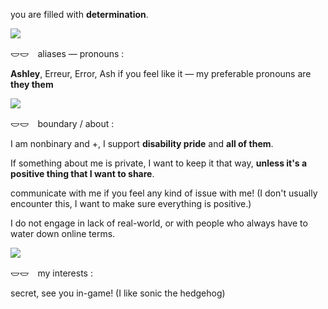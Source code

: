 <p>you are filled with <b>determination</b>.</p>

![](https://64.media.tumblr.com/07d3b7f8ec3a9942d21d27308414fda4/c28daed5d50cdf70-23/s2048x3072/4410d871574f8f0e37bd542f6a6399f5377f8126.pnj)

<p>𐃬𐃬　aliases — pronouns :</p>
<p><b>Ashley</b>, Erreur, Error, Ash if you feel like it — my preferable pronouns are <b>they them</b></p>

<img src="https://64.media.tumblr.com/b797312bc18a22d26327023e43c909a5/a4a6afcd9db8a8b5-a7/s100x200/ef367d0728d9f8a7934ecd898d3bef247c7914e1.gifv"></img>

<p>𐃬𐃬　boundary / about :</p>
<p>I am nonbinary and +, I support <b>disability pride</b> and <b>all of them</b>. </p>
<p>If something about me is private, I want to keep it that way, <b>unless it's a positive thing that I want to share</b>.</p>
<p>communicate with me if you feel any kind of issue with me! (I don't usually encounter this, I want to make sure everything is positive.)</p>
<p>I do not engage in lack of real-world, or with people who always have to water down online terms.</p>

<img src="https://64.media.tumblr.com/2fa2cb03251d9d8d92b471d0c743c6ee/a4a6afcd9db8a8b5-ab/s100x200/1c8ca503d33e26b3212e89ce8f55ac26af76acef.gifv"></img>

<p>𐃬𐃬　my interests :</p>
<p>secret, see you in-game! (I like sonic the hedgehog)</p>
